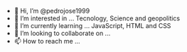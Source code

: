 - 👋 Hi, I’m @pedrojose1999
- 👀 I’m interested in ... Tecnology, Science and geopolitics
- 🌱 I’m currently learning ... JavaScript, HTML and CSS
- 💞️ I’m looking to collaborate on ... 
- 📫 How to reach me ...

<!---
pedrojose1999/pedrojose1999 is a ✨ special ✨ repository because its `README.md` (this file) appears on your GitHub profile.
You can click the Preview link to take a look at your changes.
--->
